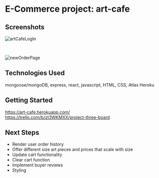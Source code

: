 # E-Commerce project: art-cafe

## Screenshots

![artCafeLogIn](https://user-images.githubusercontent.com/84647368/128544929-a82cb96f-4c75-4b0a-adf4-f1449f4963de.png)

<br>

![newOrderPage](https://user-images.githubusercontent.com/84647368/128545014-cebb258f-447a-4038-87f2-aac249e02e5d.png)

## Technologies Used 
mongoose/mongoDB, express, react, javascript, HTML, CSS, Atlas Heroku

## Getting Started
<a>https://art-cafe.herokuapp.com/</a>
<br>
<a>https://trello.com/b/zt3WKMXX/project-three-board</a>

## Next Steps
<ul>
<li>Render user order history</li>
<li>Offer different size art pieces and prices that scale with size</li>
<li>Update cart functionality</li>
<li>Clear cart function</li>
<li>Implement buyer reviews</li>
<li>Styling</li>
</ul>



